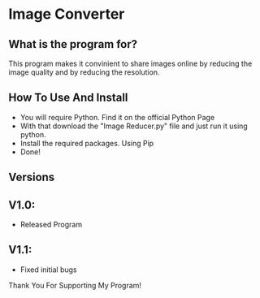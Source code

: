 # Image Converter
## What is the program for?
This program makes it convinient to share images online by reducing the image quality and by reducing the resolution.
## How To Use And Install
- You will require Python. Find it on the official Python Page
- With that download the "Image Reducer.py" file and just run it using python.
- Install the required packages. Using Pip
- Done!
## Versions
## V1.0:
- Released Program
## V1.1:
- Fixed initial bugs


Thank You For Supporting My Program!
